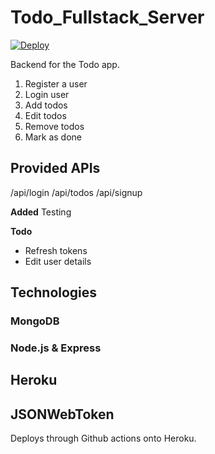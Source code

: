 # Todo_Fullstack_Server

[![Deploy](https://github.com/pikkutimo/Todo_Fullstack_Server/actions/workflows/main.yml/badge.svg)](https://github.com/pikkutimo/Todo_Fullstack_Server/actions/workflows/main.yml)

Backend for the Todo app.

1. Register a user
2. Login user
3. Add todos
4. Edit todos
5. Remove todos
6. Mark as done

## Provided APIs

/api/login
/api/todos
/api/signup

**Added**
Testing

**Todo**
- Refresh tokens
- Edit user details

## Technologies

### MongoDB

### Node.js & Express

## Heroku

## JSONWebToken

Deploys through Github actions onto Heroku.


